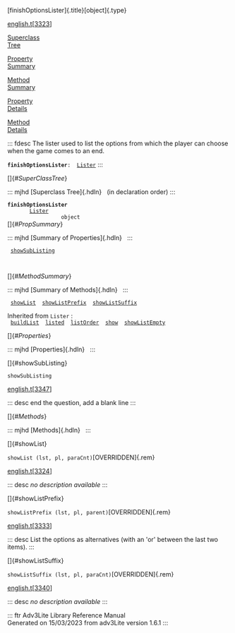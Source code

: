 [finishOptionsLister]{.title}[object]{.type}

[english.t](../file/english.t.html)\[[3323](../source/english.t.html#3323)\]

[Superclass\
Tree](#_SuperClassTree_)

[Property\
Summary](#_PropSummary_)

[Method\
Summary](#_MethodSummary_)

[Property\
Details](#_Properties_)

[Method\
Details](#_Methods_)

::: fdesc
The lister used to list the options from which the player can choose
when the game comes to an end.

**`finishOptionsLister`**` :   `[`Lister`](../object/Lister.html)
:::

[]{#_SuperClassTree_}

::: mjhd
[Superclass Tree]{.hdln}   (in declaration order)
:::

**`finishOptionsLister`**\
`         `[`Lister`](../object/Lister.html)\
`                 object`\
[]{#_PropSummary_}

::: mjhd
[Summary of Properties]{.hdln}  
:::

` `[`showSubListing`](#showSubListing)`  `

` `

[]{#_MethodSummary_}

::: mjhd
[Summary of Methods]{.hdln}  
:::

` `[`showList`](#showList)`  `[`showListPrefix`](#showListPrefix)`  `[`showListSuffix`](#showListSuffix)`  `

Inherited from `Lister` :\
` `[`buildList`](../object/Lister.html#buildList)`  `[`listed`](../object/Lister.html#listed)`  `[`listOrder`](../object/Lister.html#listOrder)`  `[`show`](../object/Lister.html#show)`  `[`showListEmpty`](../object/Lister.html#showListEmpty)`  `

[]{#_Properties_}

::: mjhd
[Properties]{.hdln}  
:::

[]{#showSubListing}

`showSubListing`

[english.t](../file/english.t.html)\[[3347](../source/english.t.html#3347)\]

::: desc
end the question, add a blank line
:::

[]{#_Methods_}

::: mjhd
[Methods]{.hdln}  
:::

[]{#showList}

`showList (lst, pl, paraCnt)`[OVERRIDDEN]{.rem}

[english.t](../file/english.t.html)\[[3324](../source/english.t.html#3324)\]

::: desc
*no description available*
:::

[]{#showListPrefix}

`showListPrefix (lst, pl, parent)`[OVERRIDDEN]{.rem}

[english.t](../file/english.t.html)\[[3333](../source/english.t.html#3333)\]

::: desc
List the options as alternatives (with an \'or\' between the last two
items).
:::

[]{#showListSuffix}

`showListSuffix (lst, pl, paraCnt)`[OVERRIDDEN]{.rem}

[english.t](../file/english.t.html)\[[3340](../source/english.t.html#3340)\]

::: desc
*no description available*
:::

::: ftr
Adv3Lite Library Reference Manual\
Generated on 15/03/2023 from adv3Lite version 1.6.1
:::
